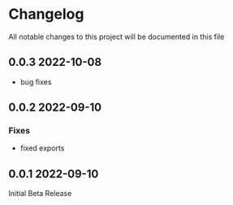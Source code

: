 # Changelog

All notable changes to this project will be documented in this file

## 0.0.3 2022-10-08

-   bug fixes

## 0.0.2 2022-09-10

### Fixes

-   fixed exports

## 0.0.1 2022-09-10

Initial Beta Release
